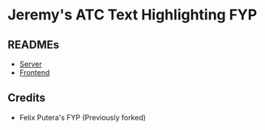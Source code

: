 # Jeremy's ATC Text Highlighting FYP

## READMEs
- [Server](server/README.md)
- [Frontend](frontend/README.md)

## Credits
- Felix Putera's FYP (Previously forked)
